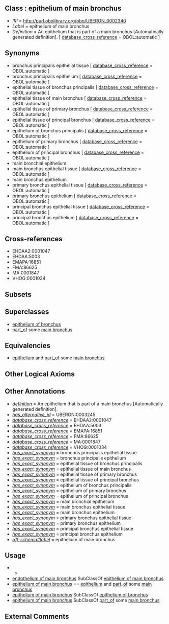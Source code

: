 
## Class : epithelium of main bronchus

 * *IRI* = http://purl.obolibrary.org/obo/UBERON_0002340
 * *Label* = epithelium of main bronchus
 * *Definition* = An epithelium that is part of a main bronchus [Automatically generated definition]. [ [database_cross_reference](../../ef/oboInOwl#hasDbXref.md) = OBOL:automatic ]

## Synonyms

 * bronchus principalis epithelial tissue [ [database_cross_reference](../../ef/oboInOwl#hasDbXref.md) = OBOL:automatic ]
 * bronchus principalis epithelium [ [database_cross_reference](../../ef/oboInOwl#hasDbXref.md) = OBOL:automatic ]
 * epithelial tissue of bronchus principalis [ [database_cross_reference](../../ef/oboInOwl#hasDbXref.md) = OBOL:automatic ]
 * epithelial tissue of main bronchus [ [database_cross_reference](../../ef/oboInOwl#hasDbXref.md) = OBOL:automatic ]
 * epithelial tissue of primary bronchus [ [database_cross_reference](../../ef/oboInOwl#hasDbXref.md) = OBOL:automatic ]
 * epithelial tissue of principal bronchus [ [database_cross_reference](../../ef/oboInOwl#hasDbXref.md) = OBOL:automatic ]
 * epithelium of bronchus principalis [ [database_cross_reference](../../ef/oboInOwl#hasDbXref.md) = OBOL:automatic ]
 * epithelium of primary bronchus [ [database_cross_reference](../../ef/oboInOwl#hasDbXref.md) = OBOL:automatic ]
 * epithelium of principal bronchus [ [database_cross_reference](../../ef/oboInOwl#hasDbXref.md) = OBOL:automatic ]
 * main bronchial epithelium
 * main bronchus epithelial tissue [ [database_cross_reference](../../ef/oboInOwl#hasDbXref.md) = OBOL:automatic ]
 * main bronchus epithelium
 * primary bronchus epithelial tissue [ [database_cross_reference](../../ef/oboInOwl#hasDbXref.md) = OBOL:automatic ]
 * primary bronchus epithelium [ [database_cross_reference](../../ef/oboInOwl#hasDbXref.md) = OBOL:automatic ]
 * principal bronchus epithelial tissue [ [database_cross_reference](../../ef/oboInOwl#hasDbXref.md) = OBOL:automatic ]
 * principal bronchus epithelium [ [database_cross_reference](../../ef/oboInOwl#hasDbXref.md) = OBOL:automatic ]

## Cross-references

 * EHDAA2:0001047
 * EHDAA:5003
 * EMAPA:16851
 * FMA:86625
 * MA:0001847
 * VHOG:0001034

## Subsets


## Superclasses

 * [epithelium of bronchus](../../UBERON/31/UBERON_0002031.md)
 * [part_of](../../BFO/50/BFO_0000050.md) some [main bronchus](../../UBERON/82/UBERON_0002182.md)

## Equivalencies

 * [epithelium](../../UBERON/83/UBERON_0000483.md) and [part_of](../../BFO/50/BFO_0000050.md) some [main bronchus](../../UBERON/82/UBERON_0002182.md)

## Other Logical Axioms


## Other Annotations

 * *[definition](../../IAO/15/IAO_0000115.md)* = An epithelium that is part of a main bronchus [Automatically generated definition].
 * *[has_alternative_id](../../Id/oboInOwl#hasAlternativeId.md)* = UBERON:0003245
 * *[database_cross_reference](../../ef/oboInOwl#hasDbXref.md)* = EHDAA2:0001047
 * *[database_cross_reference](../../ef/oboInOwl#hasDbXref.md)* = EHDAA:5003
 * *[database_cross_reference](../../ef/oboInOwl#hasDbXref.md)* = EMAPA:16851
 * *[database_cross_reference](../../ef/oboInOwl#hasDbXref.md)* = FMA:86625
 * *[database_cross_reference](../../ef/oboInOwl#hasDbXref.md)* = MA:0001847
 * *[database_cross_reference](../../ef/oboInOwl#hasDbXref.md)* = VHOG:0001034
 * *[has_exact_synonym](../../ym/oboInOwl#hasExactSynonym.md)* = bronchus principalis epithelial tissue
 * *[has_exact_synonym](../../ym/oboInOwl#hasExactSynonym.md)* = bronchus principalis epithelium
 * *[has_exact_synonym](../../ym/oboInOwl#hasExactSynonym.md)* = epithelial tissue of bronchus principalis
 * *[has_exact_synonym](../../ym/oboInOwl#hasExactSynonym.md)* = epithelial tissue of main bronchus
 * *[has_exact_synonym](../../ym/oboInOwl#hasExactSynonym.md)* = epithelial tissue of primary bronchus
 * *[has_exact_synonym](../../ym/oboInOwl#hasExactSynonym.md)* = epithelial tissue of principal bronchus
 * *[has_exact_synonym](../../ym/oboInOwl#hasExactSynonym.md)* = epithelium of bronchus principalis
 * *[has_exact_synonym](../../ym/oboInOwl#hasExactSynonym.md)* = epithelium of primary bronchus
 * *[has_exact_synonym](../../ym/oboInOwl#hasExactSynonym.md)* = epithelium of principal bronchus
 * *[has_exact_synonym](../../ym/oboInOwl#hasExactSynonym.md)* = main bronchial epithelium
 * *[has_exact_synonym](../../ym/oboInOwl#hasExactSynonym.md)* = main bronchus epithelial tissue
 * *[has_exact_synonym](../../ym/oboInOwl#hasExactSynonym.md)* = main bronchus epithelium
 * *[has_exact_synonym](../../ym/oboInOwl#hasExactSynonym.md)* = primary bronchus epithelial tissue
 * *[has_exact_synonym](../../ym/oboInOwl#hasExactSynonym.md)* = primary bronchus epithelium
 * *[has_exact_synonym](../../ym/oboInOwl#hasExactSynonym.md)* = principal bronchus epithelial tissue
 * *[has_exact_synonym](../../ym/oboInOwl#hasExactSynonym.md)* = principal bronchus epithelium
 * *[rdf-schema#label](../../el/rdf-schema#label.md)* = epithelium of main bronchus

## Usage

 * -
 * [endothelium of main bronchus](../../UBERON/80/UBERON_0003280.md) SubClassOf [epithelium of main bronchus](../../UBERON/40/UBERON_0002340.md)
 * [epithelium of main bronchus](../../UBERON/40/UBERON_0002340.md) == [epithelium](../../UBERON/83/UBERON_0000483.md) and [part_of](../../BFO/50/BFO_0000050.md) some [main bronchus](../../UBERON/82/UBERON_0002182.md)
 * [epithelium of main bronchus](../../UBERON/40/UBERON_0002340.md) SubClassOf [epithelium of bronchus](../../UBERON/31/UBERON_0002031.md)
 * [epithelium of main bronchus](../../UBERON/40/UBERON_0002340.md) SubClassOf [part_of](../../BFO/50/BFO_0000050.md) some [main bronchus](../../UBERON/82/UBERON_0002182.md)

## External Comments

